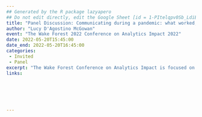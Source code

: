 ```yaml
---
## Generated by the R package lazyapero
## Do not edit directly, edit the Google Sheet [id = 1-PItelqpv0Sb_LdiEDqb8O3D_Roii5nVTL07IRVbRtA]
title: "Panel Discussion: Communicating during a pandemic: what worked, what didn’t and what’s next"
author: "Lucy D'Agostino McGowan"
event: "The Wake Forest 2022 Conference on Analytics Impact 2022"
date: 2022-05-20T15:45:00
date_end: 2022-05-20T16:45:00
categories:
 - Invited
 - Panel
excerpt: "The Wake Forest Conference on Analytics Impact is focused on the impactful use of analytics to solve problems in business, non-profits, government agencies and society. During the pandemic, government officials and healthcare professionals have more so than ever before, had to communicate to the public using healthcare data. How to communicate these data statistically and visually to influence people’s behavior has proven very challenging. What have we learned about communicating with data during this crisis? What did we get right and what failed? This year’s Conference on Analytics Impact is focused on communicating with health care data and lessons learned from the pandemic."
links:






---
```

